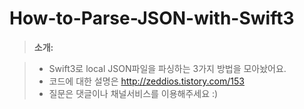 # How-to-Parse-JSON-with-Swift3
> **소개:**

>- Swift3로 local JSON파일을 파싱하는 3가지 방법을 모아놨어요.
>- 코드에 대한 설명은 http://zeddios.tistory.com/153
>- 질문은 댓글이나 채널서비스를 이용해주세요 :)
